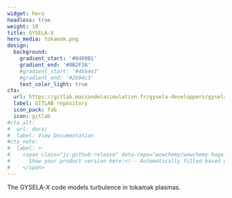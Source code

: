```yaml
---
widget: hero
headless: true
weight: 10
title: GYSELA-X
hero_media: tokamak.png
design:
  background:
    gradient_start: '#0489B1'
    gradient_end: '#0B2F3A'
    #gradient_start: '#4bb4e3'
    #gradient_end: '#2b94c3'
    text_color_light: true
cta:
  url: https://gitlab.maisondelasimulation.fr/gysela-developpers/gysela
  label: GITLAB repository
  icon_pack: fab
  icon: gitlab
#cta_alt:
#  url: docs/
#  label: View Documentation
#cta_note:
#  label: >-
#    <span class="js-github-release" data-repo="wowchemy/wowchemy-hugo-modules">
#      Show your product version here:<!-- Automatically filled based on data-repo value -->
#    </span>
---
```


The GYSELA-X code models turbulence in tokamak plasmas.
